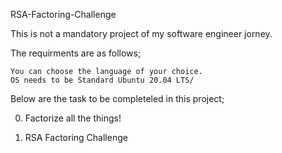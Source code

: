 RSA-Factoring-Challenge


This is not a mandatory project of my software engineer jorney.

The requirments are as follows;


    You can choose the language of your choice.
    OS needs to be Standard Ubuntu 20.04 LTS/



Below are the task to be completeled in this project;

0. Factorize all the things! 


1. RSA Factoring Challenge 
